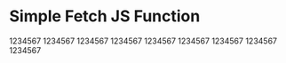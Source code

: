 # Simple Fetch JS Function 



1234567
1234567
1234567
1234567
1234567
1234567
1234567
1234567
1234567
